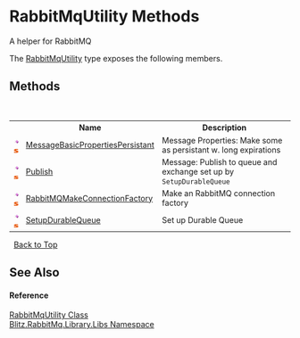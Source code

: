 # RabbitMqUtility Methods
A helper for RabbitMQ 

The <a href="77bd9b3a-51ee-2ae4-1600-194e25b1c020.md">RabbitMqUtility</a> type exposes the following members.


## Methods
&nbsp;<table><tr><th></th><th>Name</th><th>Description</th></tr><tr><td>![Public method](media/pubmethod.gif "Public method")![Static member](media/static.gif "Static member")</td><td><a href="8c1bb854-0d10-83f9-9023-71f373b0b786.md">MessageBasicPropertiesPersistant</a></td><td>
Message Properties: Make some as persistant w. long expirations</td></tr><tr><td>![Public method](media/pubmethod.gif "Public method")![Static member](media/static.gif "Static member")</td><td><a href="5e21df87-23b5-6a5d-7020-b2db94ddab07.md">Publish</a></td><td>
Message: Publish to queue and exchange set up by `SetupDurableQueue`</td></tr><tr><td>![Public method](media/pubmethod.gif "Public method")![Static member](media/static.gif "Static member")</td><td><a href="92207be3-d302-8a61-1dce-d5e715c6f398.md">RabbitMQMakeConnectionFactory</a></td><td>
Make an RabbitMQ connection factory</td></tr><tr><td>![Public method](media/pubmethod.gif "Public method")![Static member](media/static.gif "Static member")</td><td><a href="53427aee-adfb-461c-84bb-3f816b9788dd.md">SetupDurableQueue</a></td><td>
Set up Durable Queue</td></tr></table>&nbsp;
<a href="#rabbitmqutility-methods">Back to Top</a>

## See Also


#### Reference
<a href="77bd9b3a-51ee-2ae4-1600-194e25b1c020.md">RabbitMqUtility Class</a><br /><a href="2f73640b-4d66-6806-50a9-fe8154d67729.md">Blitz.RabbitMq.Library.Libs Namespace</a><br />